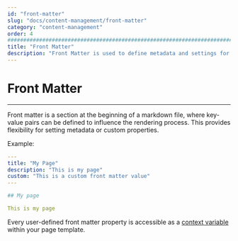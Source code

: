 ```yaml
---
id: "front-matter"
slug: "docs/content-management/front-matter"
category: "content-management"
order: 4
################################################################################
title: "Front Matter"
description: "Front Matter is used to define metadata and settings for content."
---
```


# Front Matter
---

Front matter is a section at the beginning of a markdown file, where key-value pairs can be defined to influence the rendering process. This provides flexibility for setting metadata or custom properties.

Example:

```yaml
---
title: "My Page"
description: "This is my page"
custom: "This is a custom front matter value"
---

## My page

This is my page
```

Every user-defined front matter property is accessible as a [context variable](/docs/themes/mustache-templates/) within your page template.
